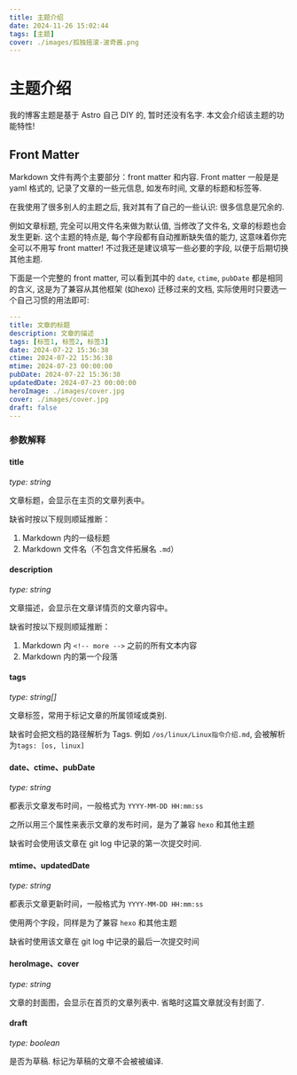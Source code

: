 ```yaml
---
title: 主题介绍
date: 2024-11-26 15:02:44
tags: [主题]
cover: ./images/孤独摇滚-波奇酱.png
---
```


# 主题介绍

我的博客主题是基于 Astro 自己 DIY 的, 暂时还没有名字. 本文会介绍该主题的功能特性!

## Front Matter

Markdown 文件有两个主要部分：front matter 和内容. Front matter 一般是是 yaml 格式的, 记录了文章的一些元信息, 如发布时间, 文章的标题和标签等. 

在我使用了很多别人的主题之后, 我对其有了自己的一些认识: 很多信息是冗余的.

例如文章标题, 完全可以用文件名来做为默认值, 当修改了文件名, 文章的标题也会发生更新. 这个主题的特点是, 每个字段都有自动推断缺失值的能力, 这意味着你完全可以不用写 front matter! 不过我还是建议填写一些必要的字段, 以便于后期切换其他主题.

下面是一个完整的 front matter, 可以看到其中的 `date`, `ctime`, `pubDate` 都是相同的含义, 这是为了兼容从其他框架 (如hexo) 迁移过来的文档, 实际使用时只要选一个自己习惯的用法即可:

```yaml
---
title: 文章的标题
description: 文章的描述
tags: [标签1, 标签2, 标签3]
date: 2024-07-22 15:36:38
ctime: 2024-07-22 15:36:38
mtime: 2024-07-23 00:00:00
pubDate: 2024-07-22 15:36:38
updatedDate: 2024-07-23 00:00:00
heroImage: ./images/cover.jpg
cover: ./images/cover.jpg
draft: false
---
```

### 参数解释

#### title

*type: string*

文章标题，会显示在主页的文章列表中。

缺省时按以下规则顺延推断：

1. Markdown 内的一级标题
2. Markdown 文件名（不包含文件拓展名 `.md`）

#### description

*type: string*

文章描述，会显示在文章详情页的文章内容中。

缺省时按以下规则顺延推断：

1. Markdown 内 `<!-- more -->` 之前的所有文本内容
2. Markdown 内的第一个段落

#### tags

*type: string[]*

文章标签，常用于标记文章的所属领域或类别.

缺省时会把文档的路径解析为 Tags. 例如 `/os/linux/Linux指令介绍.md`, 会被解析为`tags: [os, linux]`

#### date、ctime、pubDate

*type: string*

都表示文章发布时间，一般格式为 `YYYY-MM-DD HH:mm:ss`

之所以用三个属性来表示文章的发布时间，是为了兼容 `hexo` 和其他主题

缺省时会使用该文章在 git log 中记录的第一次提交时间.

#### mtime、updatedDate

*type: string*

都表示文章更新时间，一般格式为 `YYYY-MM-DD HH:mm:ss`

使用两个字段，同样是为了兼容 `hexo` 和其他主题

缺省时使用该文章在 git log 中记录的最后一次提交时间

#### heroImage、cover

*type: string*

文章的封面图，会显示在首页的文章列表中. 省略时这篇文章就没有封面了.

#### draft

*type: boolean*

是否为草稿. 标记为草稿的文章不会被被编译.
